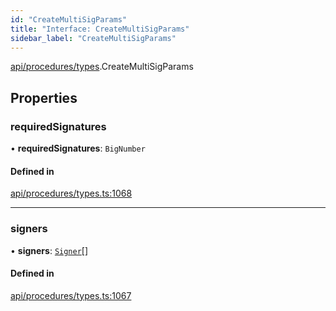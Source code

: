 ```yaml
---
id: "CreateMultiSigParams"
title: "Interface: CreateMultiSigParams"
sidebar_label: "CreateMultiSigParams"
---
```


[api/procedures/types](../../../../../modules/API/Procedures/Types/Types.md).CreateMultiSigParams

## Properties

### requiredSignatures

• **requiredSignatures**: `BigNumber`

#### Defined in

[api/procedures/types.ts:1068](https://github.com/PolymeshAssociation/polymesh-sdk/blob/d4e2c127f/src/api/procedures/types.ts#L1068)

___

### signers

• **signers**: [`Signer`](../../../../../modules/Types/Types.md#signer)[]

#### Defined in

[api/procedures/types.ts:1067](https://github.com/PolymeshAssociation/polymesh-sdk/blob/d4e2c127f/src/api/procedures/types.ts#L1067)
